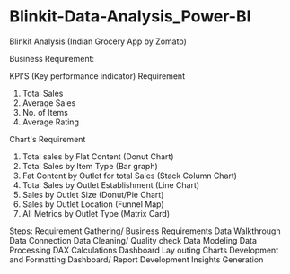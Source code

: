 # Blinkit-Data-Analysis_Power-BI

Blinkit Analysis (Indian Grocery App by Zomato)


Business Requirement:

KPI'S (Key performance indicator) Requirement
1. Total Sales
2. Average Sales
3. No. of Items
4. Average Rating

Chart's Requirement
1. Total sales by Flat Content (Donut Chart)
2. Total Sales by Item Type (Bar graph)
3. Fat Content by Outlet for total Sales (Stack Column Chart)
4. Total Sales by Outlet Establishment (Line Chart)
5. Sales by Outlet Size (Donut/Pie Chart)
6. Sales by Outlet Location (Funnel Map)
7. All Metrics by Outlet Type (Matrix Card)



Steps:
Requirement Gathering/ Business Requirements
Data Walkthrough
Data Connection
Data Cleaning/ Quality check
Data Modeling
Data Processing
DAX Calculations
Dashboard Lay outing
Charts Development and Formatting
Dashboard/ Report Development
Insights Generation




